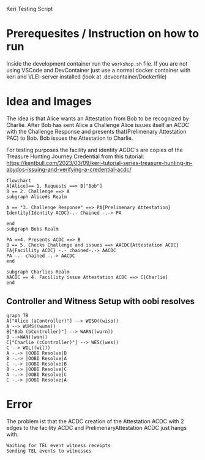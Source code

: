 Keri Testing Script

# Prerequesites / Instruction on how to run
Inside the development container run the `workshop.sh` file.
If you are not using VSCode and DevContainer just use a normal docker container with keri and VLEI-server installed (look at .devcontainer/Dockerfile)


# Idea and Images
The idea is that Alice wants an Attestation from Bob to be recognized by Charlie.
After Bob has sent Alice a Challenge Alice issues itself an ACDC with the Challenge Response and presents that(Prelimenary Attestation PAC) to Bob.
Bob issues the Attestation to Charlie. 

For testing purposes the facility and identity ACDC's are copies of the Treasure Hunting Journey Credential from this tutorial: https://kentbull.com/2023/03/09/keri-tutorial-series-treasure-hunting-in-abydos-issuing-and-verifying-a-credential-acdc/


```mermaid
flowchart
A[Alice]== 1. Requests ==> B["Bob"]
B == 2. Challenge ==> A
subgraph Alice#s Realm

A == "3. Challenge Response" ==> PA{Prelimenary Attestation}
Identity{Identity ACDC}-.- Chained -.-> PA

end
subgraph Bobs Realm

PA ==4. Presents ACDC ==> B
B == 5. Checks Challenge and issues ==> AACDC{Attestation ACDC}
FA{Facillity ACDC} -.- chained-.-> AACDC
PA -.- chained -.-> AACDC
end

subgraph Charlies Realm
AACDC == 4. Facillity issue Attestation ACDC ==> C[Charlie]
end
```


## Controller and Witness Setup with oobi resolves
```mermaid
graph TB 
A["Alice (aController)"] --> WISO((wiso))
A --> WUMS((wums))
B["Bob (bController)"] --> WARN((warn))
B -->WAN((wan))
C["Charlie (cController)"] --> WES((wes))
C --> WIL((wil))
A -.-> |OOBI Resolve|B
B -.-> |OOBI Resolve|A
C -.-> |OOBI Resolve|B
B -.-> |OOBI Resolve|C
A -.-> |OOBI Resolve|C
C -.-> |OOBI Resolve|A
```  


# Error 
The problem ist that the ACDC creation of the Attestation ACDC with 2 edges to the facility ACDC and PrelimenaryAttestation ACDC just hangs with: 
```
Waiting for TEL event witness receipts
Sending TEL events to witnesses
```
